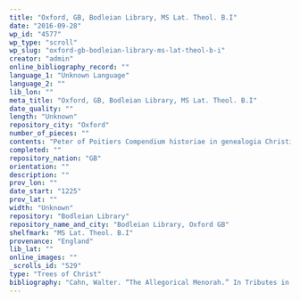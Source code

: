 ```yaml
---
title: "Oxford, GB, Bodleian Library, MS Lat. Theol. B.I"
date: "2016-09-28"
wp_id: "4577"
wp_type: "scroll"
wp_slug: "oxford-gb-bodleian-library-ms-lat-theol-b-i"
creator: "admin"
online_bibliography_record: ""
language_1: "Unknown Language"
language_2: ""
lib_lon: ""
meta_title: "Oxford, GB, Bodleian Library, MS Lat. Theol. B.I"
date_quality: ""
length: "Unknown"
repository_city: "Oxford"
number_of_pieces: ""
contents: "Peter of Poitiers Compendium historiae in genealogia Christi."
completed: ""
repository_nation: "GB"
orientation: ""
description: ""
prov_lon: ""
date_start: "1225"
prov_lat: ""
width: "Unknown"
repository: "Bodleian Library"
repository_name_and_city: "Bodleian Library, Oxford GB"
shelfmark: "MS Lat. Theol. B.I"
provenance: "England"
lib_lat: ""
online_images: ""
_scrolls_id: "529"
type: "Trees of Christ"
bibliography: "Cahn, Walter. “The Allegorical Menorah.” In Tributes in Honor of James H. Marrow: Studies in Painting and Manuscript Illumination of the Late Middle Ages and Northern Renaissance, edited by Jeffrey F. Hamburger and A. S. Korteweg, 117–26. London: Harvey Miller, 2006."
---
```



